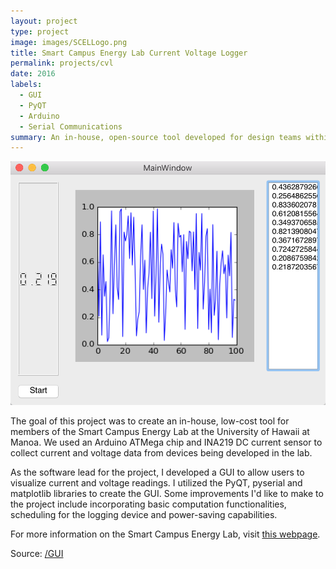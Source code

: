 ```yaml
---
layout: project
type: project
image: images/SCELLogo.png
title: Smart Campus Energy Lab Current Voltage Logger
permalink: projects/cvl
date: 2016
labels:
  - GUI
  - PyQT
  - Arduino
  - Serial Communications
summary: An in-house, open-source tool developed for design teams within the Smart Campus Energy Lab.
---
```


<img class="ui medium right floated rounded image" src="../images/AKSCELCVLScreenshot.png">

The goal of this project was to create an in-house, low-cost tool for members of the Smart Campus Energy Lab at the University of Hawaii at Manoa. We used an Arduino ATMega chip and INA219 DC current sensor to collect current and voltage data from devices being developed in the lab. 

As the software lead for the project, I developed a GUI to allow users to visualize current and voltage readings. I utilized the PyQT, pyserial and matplotlib libraries to create the GUI. Some improvements I'd like to make to the project include incorporating basic computation functionalities, scheduling for the logging device and power-saving capabilities.

For more information on the Smart Campus Energy Lab, visit [this webpage](http://scel-hawaii.org/).

Source: <a href="https://github.com/alliekim13/GUI"><i class="large github icon"></i>/GUI</a>
